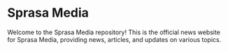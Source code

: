 # Sprasa Media

Welcome to the Sprasa Media repository! This is the official news website for Sprasa Media, providing news, articles, and updates on various topics.
